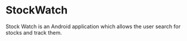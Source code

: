 # StockWatch

Stock Watch is an Android application which allows the user search for stocks and track them.
